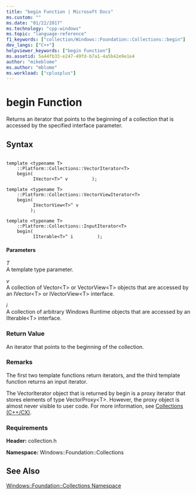 ```yaml
---
title: "begin Function | Microsoft Docs"
ms.custom: ""
ms.date: "01/22/2017"
ms.technology: "cpp-windows"
ms.topic: "language-reference"
f1_keywords: ["collection/Windows::Foundation::Collections::begin"]
dev_langs: ["C++"]
helpviewer_keywords: ["begin Function"]
ms.assetid: 5a44fb33-e247-49fd-b7a1-4a5b42e9e1e4
author: "mikeblome"
ms.author: "mblome"
ms.workload: ["cplusplus"]
---
```

# begin Function

Returns an iterator that points to the beginning of a collection that is accessed by the specified interface parameter.

## Syntax

```

template <typename T>
    ::Platform::Collections::VectorIterator<T>
    begin(
          IVector<T>^ v         );

template <typename T>
    ::Platform::Collections::VectorViewIterator<T>
    begin(
          IVectorView<T>^ v
         );

template <typename T>
    ::Platform::Collections::InputIterator<T>
    begin(
          IIterable<T>^ i         );
```

#### Parameters

*T*<br/>
A template type parameter.

*v*<br/>
A collection of Vector\<T> or VectorView\<T> objects that are accessed by an IVector\<T> or IVectorView\<T> interface.

*i*<br/>
A collection of arbitrary Windows Runtime objects that are accessed by an IIterable\<T> interface.

### Return Value

An iterator that points to the beginning of the collection.

### Remarks

The first two template functions return iterators, and the third template function returns an input iterator.

The VectorIterator object that is returned by begin is a proxy iterator that stores elements of type VectorProxy\<T>. However, the proxy object is almost never visible to user code. For more information, see [Collections (C++/CX)](../cppcx/collections-c-cx.md).

### Requirements

**Header:** collection.h

**Namespace:** Windows::Foundation::Collections

## See Also

[Windows::Foundation::Collections Namespace](../cppcx/windows-foundation-collections-namespace-c-cx.md)